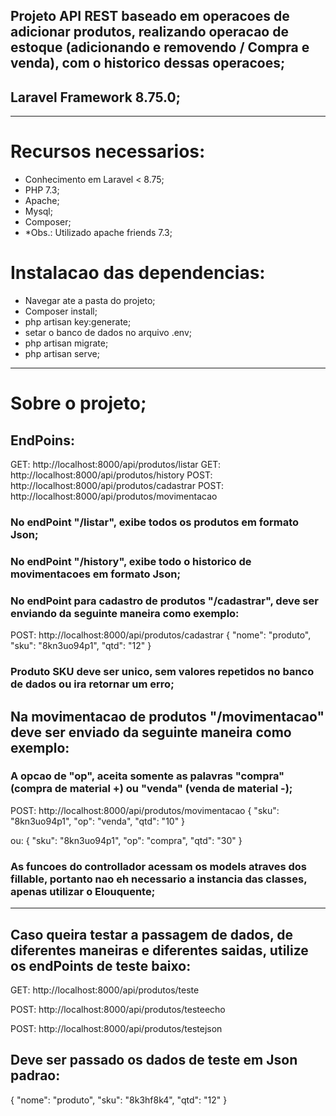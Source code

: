 ## Projeto API REST baseado em operacoes de adicionar produtos, realizando operacao de estoque (adicionando e removendo / Compra e venda), com o historico dessas operacoes;

## Laravel Framework 8.75.0;

---

# Recursos necessarios:
- Conhecimento em Laravel < 8.75;
- PHP 7.3;
- Apache;
- Mysql;
- Composer;
- *Obs.: Utilizado apache friends 7.3;

# Instalacao das dependencias:
- Navegar ate a pasta do projeto;
- Composer install;
- php artisan key:generate;
- setar o banco de dados no arquivo .env;
- php artisan migrate;
- php artisan serve;

---

# Sobre o projeto;

## EndPoins:

GET:    http://localhost:8000/api/produtos/listar
GET:    http://localhost:8000/api/produtos/history
POST:   http://localhost:8000/api/produtos/cadastrar
POST:   http://localhost:8000/api/produtos/movimentacao

### No endPoint **"/listar"**, exibe todos os produtos em formato Json;

### No endPoint **"/history"**, exibe todo o historico de movimentacoes em formato Json;

### No endPoint para cadastro de produtos **"/cadastrar"**, deve ser enviando da seguinte maneira como exemplo:
POST:   http://localhost:8000/api/produtos/cadastrar 
{ 
	"nome": "produto", 
	"sku": "8kn3uo94p1", 
	"qtd": "12" 
} 

### Produto SKU deve ser unico, sem valores repetidos no banco de dados ou ira retornar um erro;

## Na movimentacao de produtos **"/movimentacao"** deve ser enviado da seguinte maneira como exemplo:
### A opcao de "op", aceita somente as palavras **"compra"** (compra de material +) ou **"venda"** (venda de material -); 
POST:   http://localhost:8000/api/produtos/movimentacao 
{ 
	"sku": "8kn3uo94p1", 
	"op": "venda", 
	"qtd": "10" 
} 
  
ou: 
{ 
	"sku": "8kn3uo94p1", 
	"op": "compra", 
	"qtd": "30" 
} 

### As funcoes do controllador acessam os models atraves dos fillable, portanto nao eh necessario a instancia das classes, apenas utilizar o Elouquente;

---

## Caso queira testar a passagem de dados, de diferentes maneiras e diferentes saidas, utilize os endPoints de teste baixo: 
 
GET:    http://localhost:8000/api/produtos/teste
 
POST:   http://localhost:8000/api/produtos/testeecho 

POST:   http://localhost:8000/api/produtos/testejson 


## Deve ser passado os dados de teste em Json padrao: 

{ 
	"nome": "produto", 
	"sku": "8k3hf8k4", 
	"qtd": "12" 
} 
